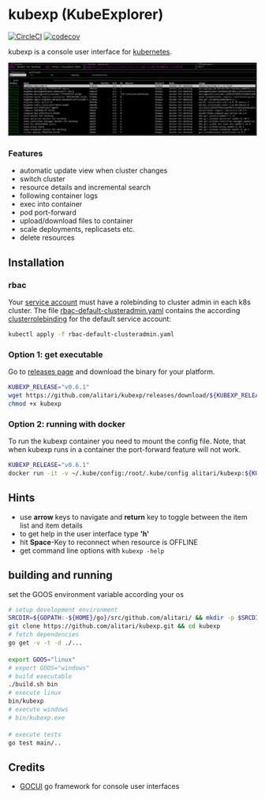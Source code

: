 # kubexp (KubeExplorer)

[![CircleCI](https://circleci.com/gh/alitari/kubexp.svg?style=svg&circle-token=0a1cb7c84884d737a8f742e7775ef88dbda65aff)](https://circleci.com/gh/alitari/kubexp)
[![codecov](https://codecov.io/gh/alitari/kubexp/branch/master/graph/badge.svg)](https://codecov.io/gh/alitari/kubexp)

kubexp is a console user interface for [kubernetes](https://kubernetes.io/).

![browse](./pics/brwsr.png)

### Features

- automatic update view when cluster changes
- switch cluster
- resource details and incremental search
- following container logs
- exec into container
- pod port-forward
- upload/download files to container
- scale deployments, replicasets etc.
- delete resources

## Installation

### rbac

Your [service account](https://kubernetes.io/docs/tasks/configure-pod-container/configure-service-account/) must have a rolebinding to cluster admin in each k8s cluster. The file [rbac-default-clusteradmin.yaml](./rbac-default-clusteradmin.yaml) contains the according [clusterrolebinding](<(https://kubernetes.io/docs/admin/authorization/rbac/#kubectl-create-clusterrolebinding)>) for the default service account:

```bash
kubectl apply -f rbac-default-clusteradmin.yaml
```

### Option 1: get executable

Go to [releases page](https://github.com/alitari/kubexp/releases) and download the binary for your platform.

```bash
KUBEXP_RELEASE="v0.6.1"
wget https://github.com/alitari/kubexp/releases/download/${KUBEXP_RELEASE}/kubexp
chmod +x kubexp
```

### Option 2: running with docker

To run the kubexp container you need to mount the config file. Note, that when kubexp runs in a container the port-forward feature will not work.

```bash
KUBEXP_RELEASE="v0.6.1"
docker run -it -v ~/.kube/config:/root/.kube/config alitari/kubexp:${KUBEXP_RELEASE}
```

## Hints

- use **arrow** keys to navigate and **return** key to toggle between the item list and item details
- to get help in the user interface type **'h'**
- hit **Space**-Key to reconnect when resource is OFFLINE
- get command line options with `kubexp -help`

## building and running

set the GOOS environment variable according your os

```bash
# setup development environment
SRCDIR=${GOPATH:-${HOME}/go}/src/github.com/alitari/ && mkdir -p $SRCDIR && cd $SRCDIR
git clone https://github.com/alitari/kubexp.git && cd kubexp
# fetch dependencies
go get -v -t -d ./...

export GOOS="linux"
# export GOOS="windows"
# build executable
./build.sh bin
# execute linux
bin/kubexp
# execute windows
# bin/kubexp.exe

# execute tests
go test main/..
```

## Credits

- [GOCUI](https://github.com/jroimartin/gocui) go framework for console user interfaces
